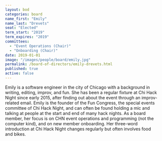 ```yaml
---
layout: bod
categories: board
name_first: "Emily"
name_last: "Drevets"
seat: "Elected"
term_start: "2019"
term_expires: "2019"
committees:
  - "Event Operations (Chair)"
  - "Onboarding (Chair)"
date: 2019-01-01
image: "/images/people/board/emily.jpg"
permalink: /board-of-directors/emily-drevets.html
published: true
active: false
---
```


Emily is a software engineer in the city of Chicago with a background in writing, editing, improv, and fun. She has been a regular fixture at Chi Hack Night since early 2015, after finding out about the event through an improv-related email. Emily is the founder of the Fun Congress, the special events committee of Chi Hack Night, and can often be found holding a mic and talking at people at the start and end of many hack nights. As a board member, her focus is on CHN event operations and programming (not the computer kind), and on new member onboarding. Her three-word introduction at Chi Hack Night changes regularly but often involves food and bikes. 